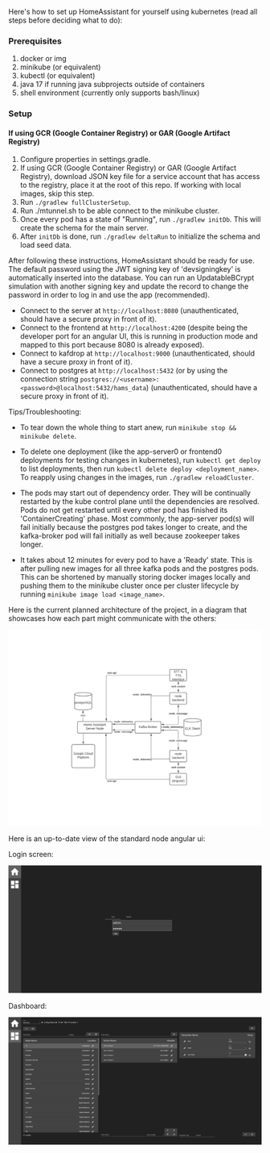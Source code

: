 Here's how to set up HomeAssistant for yourself using kubernetes (read all steps before deciding what to do):

### Prerequisites
1. docker or img
2. minikube (or equivalent) 
3. kubectl (or equivalent)
4. java 17 if running java subprojects outside of containers
5. shell environment (currently only supports bash/linux)

### Setup
#### If using GCR (Google Container Registry) or GAR (Google Artifact Registry)
1. Configure properties in settings.gradle.
2. If using GCR (Google Container Registry) or GAR (Google Artifact Registry), download JSON key file for a service account that has access to the registry, place it at the root of this repo. If working with local images, skip this step.
3. Run `./gradlew fullClusterSetup`.
4. Run ./mtunnel.sh to be able connect to the minikube cluster.
5. Once every pod has a state of "Running", run `./gradlew initDb`. This will create the schema for the main server.
6. After `initDb` is done, run `./gradlew deltaRun` to initialize the schema and load seed data.

After following these instructions, HomeAssistant should be ready for use. The default password using the JWT signing key of 'devsigningkey' is automatically inserted into the database. You can run an UpdatableBCrypt simulation with another signing key and update the record to change the password in order to log in and use the app (recommended).

* Connect to the server at `http://localhost:8080` (unauthenticated, should have a secure proxy in front of it).
* Connect to the frontend at `http://localhost:4200` (despite being the developer port for an angular UI, this is running in production mode and mapped to this port because 8080 is already exposed).
* Connect to kafdrop at `http://localhost:9000` (unauthenticated, should have a secure proxy in front of it).
* Connect to postgres at `http://localhost:5432` (or by using the connection string `postgres://<username>:<password>@localhost:5432/hams_data`) (unauthenticated, should have a secure proxy in front of it).

Tips/Troubleshooting:

* To tear down the whole thing to start anew, run `minikube stop && minikube delete`.
* To delete one deployment (like the app-server0 or frontend0 deployments for testing changes in kubernetes), run `kubectl get deploy` to list deployments, then run `kubectl delete deploy <deployment_name>`. To reapply using changes in the images, run `./gradlew reloadCluster`.

* The pods may start out of dependency order. They will be continually restarted by the kube control plane until the dependencies are resolved. Pods do not get restarted until every other pod has finished its 'ContainerCreating' phase. Most commonly, the app-server pod(s) will fail initially because the postgres pod takes longer to create, and the kafka-broker pod will fail initially as well because zookeeper takes longer. 
* It takes about 12 minutes for every pod to have a 'Ready' state. This is after pulling new images for all three kafka pods and the postgres pods. This can be shortened by manually storing docker images locally and pushing them to the minikube cluster once per cluster lifecycle by running `minikube image load <image_name>`.

Here is the current planned architecture of the project, in a diagram that showcases how each part might communicate with the others:

![](server/src/main/resources/readme/architecture.png)

Here is an up-to-date view of the standard node angular ui:

Login screen:

![](frontend/src/assets/readme/login.png)


Dashboard:

![](frontend/src/assets/readme/dashboard.png)